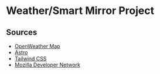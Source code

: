 # Weather/Smart Mirror Project

## Sources
- [OpenWeather Map](http://openweathermap.org)
- [Astro](https://docs.astro.build)
- [Tailwind CSS](https://tailwindcss.com/docs/installation)
- [Mozilla Developer Network](https://developer.mozilla.org/)
